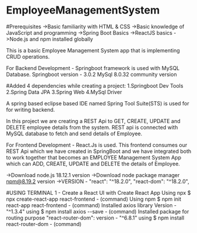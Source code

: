 # EmployeeManagementSystem

#Prerequisites
->Basic familiarity with HTML & CSS
->Basic knowledge of JavaScript and programming
->Spring Boot Basics
->ReactJS basics
->Node.js and npm installed globally

This is a basic Employee Management System app that is implementing CRUD operations.

For Backend Development - Springboot framework is used with MySQL Database.
    Springboot version - 3.0.2
    MySql 8.0.32 community version
   
#Added 4 dependencies while creating a project:
		  1.Springboot Dev Tools
	    2.Spring Data JPA
	    3.Spring Web
	    4.MySql Driver
      
 A spring based eclipse based IDE named Spring Tool Suite(STS) is used for for writing backend.
 
 In this project we are creating a REST Api to GET, CREATE, UPDATE and DELETE employee details from the system.
 REST api is connected with MySQL database to fetch and send details of Employee.
 
For Frontend Development - React.Js is used.
      This frontend consumes our REST Api which we have created in SpringBoot and we have integrated both to work together that becomes an EMPLOYEE Management System App which can ADD, CREATE, UPDATE and DELETE the details of Employee.

->Download node.js 18.12.1 version
->Download node package manager npm@8.19.2 version
->VERSION - "react": "^18.2.0",    "react-dom": "^18.2.0",

#USING TERMINAL
1 - Create a React UI with Create React App
Using npx
$ npx create-react-app react-frontend - (command)
Using npm
$ npm init react-app react-frontend - (command)
Installed axios library Version - "^1.3.4" using 
$ npm install axios --save          - (command)
Installed package for routing purpose "react-router-dom": version - "^6.8.1" using
 $ npm install react-router-dom     - (command)
